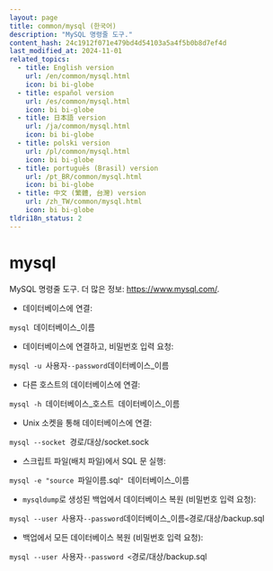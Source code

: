 ```yaml
---
layout: page
title: common/mysql (한국어)
description: "MySQL 명령줄 도구."
content_hash: 24c1912f071e479bd4d54103a5a4f5b0b8d7ef4d
last_modified_at: 2024-11-01
related_topics:
  - title: English version
    url: /en/common/mysql.html
    icon: bi bi-globe
  - title: español version
    url: /es/common/mysql.html
    icon: bi bi-globe
  - title: 日本語 version
    url: /ja/common/mysql.html
    icon: bi bi-globe
  - title: polski version
    url: /pl/common/mysql.html
    icon: bi bi-globe
  - title: português (Brasil) version
    url: /pt_BR/common/mysql.html
    icon: bi bi-globe
  - title: 中文 (繁體, 台灣) version
    url: /zh_TW/common/mysql.html
    icon: bi bi-globe
tldri18n_status: 2
---
```

# mysql

MySQL 명령줄 도구.
더 많은 정보: <https://www.mysql.com/>.

- 데이터베이스에 연결:

`mysql `<span class="tldr-var badge badge-pill bg-dark-lm bg-white-dm text-white-lm text-dark-dm font-weight-bold">데이터베이스_이름</span>

- 데이터베이스에 연결하고, 비밀번호 입력 요청:

`mysql -u `<span class="tldr-var badge badge-pill bg-dark-lm bg-white-dm text-white-lm text-dark-dm font-weight-bold">사용자</span>` --password `<span class="tldr-var badge badge-pill bg-dark-lm bg-white-dm text-white-lm text-dark-dm font-weight-bold">데이터베이스_이름</span>

- 다른 호스트의 데이터베이스에 연결:

`mysql -h `<span class="tldr-var badge badge-pill bg-dark-lm bg-white-dm text-white-lm text-dark-dm font-weight-bold">데이터베이스_호스트</span>` `<span class="tldr-var badge badge-pill bg-dark-lm bg-white-dm text-white-lm text-dark-dm font-weight-bold">데이터베이스_이름</span>

- Unix 소켓을 통해 데이터베이스에 연결:

`mysql --socket `<span class="tldr-var badge badge-pill bg-dark-lm bg-white-dm text-white-lm text-dark-dm font-weight-bold">경로/대상/socket.sock</span>

- 스크립트 파일(배치 파일)에서 SQL 문 실행:

`mysql -e "source `<span class="tldr-var badge badge-pill bg-dark-lm bg-white-dm text-white-lm text-dark-dm font-weight-bold">파일이름.sql</span>`" `<span class="tldr-var badge badge-pill bg-dark-lm bg-white-dm text-white-lm text-dark-dm font-weight-bold">데이터베이스_이름</span>

- `mysqldump`로 생성된 백업에서 데이터베이스 복원 (비밀번호 입력 요청):

`mysql --user `<span class="tldr-var badge badge-pill bg-dark-lm bg-white-dm text-white-lm text-dark-dm font-weight-bold">사용자</span>` --password `<span class="tldr-var badge badge-pill bg-dark-lm bg-white-dm text-white-lm text-dark-dm font-weight-bold">데이터베이스_이름</span>` < `<span class="tldr-var badge badge-pill bg-dark-lm bg-white-dm text-white-lm text-dark-dm font-weight-bold">경로/대상/backup.sql</span>

- 백업에서 모든 데이터베이스 복원 (비밀번호 입력 요청):

`mysql --user `<span class="tldr-var badge badge-pill bg-dark-lm bg-white-dm text-white-lm text-dark-dm font-weight-bold">사용자</span>` --password < `<span class="tldr-var badge badge-pill bg-dark-lm bg-white-dm text-white-lm text-dark-dm font-weight-bold">경로/대상/backup.sql</span>
